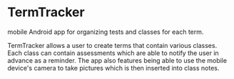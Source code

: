 # TermTracker
mobile Android app for organizing tests and classes for each term.

TermTracker allows a user to create terms that contain various classes. 
Each class can contain assessments which are able to notify the user in advance as a reminder.
The app also features being able to use the mobile device's camera to take pictures which is then inserted into class notes.
